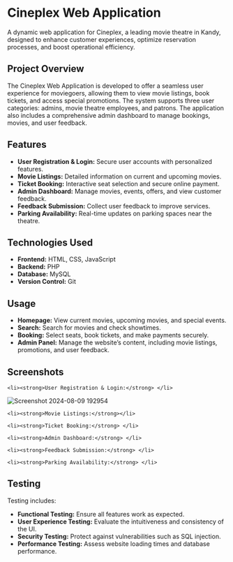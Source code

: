 # Cineplex Web Application

<p>A dynamic web application for Cineplex, a leading movie theatre in Kandy, designed to enhance customer experiences, optimize reservation processes, and boost operational efficiency.</p>

## Project Overview

<p>The Cineplex Web Application is developed to offer a seamless user experience for moviegoers, allowing them to view movie listings, book tickets, and access special promotions. The system supports three user categories: admins, movie theatre employees, and patrons. The application also includes a comprehensive admin dashboard to manage bookings, movies, and user feedback.</p>

## Features

<ul>
    <li><strong>User Registration & Login:</strong> Secure user accounts with personalized features.</li>
    <li><strong>Movie Listings:</strong> Detailed information on current and upcoming movies.</li>
    <li><strong>Ticket Booking:</strong> Interactive seat selection and secure online payment.</li>
    <li><strong>Admin Dashboard:</strong> Manage movies, events, offers, and view customer feedback.</li>
    <li><strong>Feedback Submission:</strong> Collect user feedback to improve services.</li>
    <li><strong>Parking Availability:</strong> Real-time updates on parking spaces near the theatre.</li>
</ul>

## Technologies Used

<ul>
    <li><strong>Frontend:</strong> HTML, CSS, JavaScript</li>
    <li><strong>Backend:</strong> PHP</li>
    <li><strong>Database:</strong> MySQL</li>
    <li><strong>Version Control:</strong> Git</li>
</ul>

## Usage

<ul>
    <li><strong>Homepage:</strong> View current movies, upcoming movies, and special events.</li>
    <li><strong>Search:</strong> Search for movies and check showtimes.</li>
    <li><strong>Booking:</strong> Select seats, book tickets, and make payments securely.</li>
    <li><strong>Admin Panel:</strong> Manage the website’s content, including movie listings, promotions, and user feedback.</li>
</ul>

## Screenshots

<!-- Add image tags here to showcase different parts of the application -->
<!-- Example: <img src="path_to_screenshot.png" alt="Cineplex Homepage" width="600"> -->



    <li><strong>User Registration & Login:</strong> </li>
![Screenshot 2024-08-09 192954](https://github.com/user-attachments/assets/811c9318-03dd-41d3-91be-91ec66ae7f2a)

    <li><strong>Movie Listings:</strong></li>
    
    <li><strong>Ticket Booking:</strong> </li>
    
    <li><strong>Admin Dashboard:</strong> </li>
    
    <li><strong>Feedback Submission:</strong> </li>
    
    <li><strong>Parking Availability:</strong> </li>


## Testing

<p>Testing includes:</p>

<ul>
    <li><strong>Functional Testing:</strong> Ensure all features work as expected.</li>
    <li><strong>User Experience Testing:</strong> Evaluate the intuitiveness and consistency of the UI.</li>
    <li><strong>Security Testing:</strong> Protect against vulnerabilities such as SQL injection.</li>
    <li><strong>Performance Testing:</strong> Assess website loading times and database performance.</li>
</ul>

